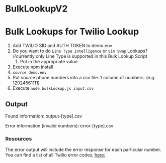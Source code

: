 # BulkLookupV2
# Bulk Lookups for Twilio Lookup

1. Add TWILIO SID and AUTH TOKEN to demo.env
1. Do you want to do `Line Type Intelligence` or `Sim Swap` Lookups? //currently only Line Type is supported in this Bulk Lookup Script
    1. Put in the appropriate value.
1. Execute npm install
1. `source demo.env`
1. Put source phone numbers into a csv file.  1 column of numbers. (e.g. 12024561111)
1. Execute `node bulkLookup.js input.csv`

## Output
Found information:
output-[type].csv

Error information (invalid numbers):
error-[type].csv

### Resources
The error output will include the error response for each particular number.
You can find a list of all Twilio error codes, [here](https://www.twilio.com/docs/api/errors);
